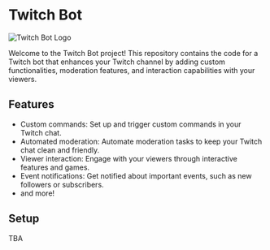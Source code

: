 # Twitch Bot

![Twitch Bot Logo](./images/twitch-bot-logo.png)

Welcome to the Twitch Bot project! This repository contains the code for a Twitch bot that enhances your Twitch channel by adding custom functionalities, moderation features, and interaction capabilities with your viewers.

## Features

- Custom commands: Set up and trigger custom commands in your Twitch chat.
- Automated moderation: Automate moderation tasks to keep your Twitch chat clean and friendly.
- Viewer interaction: Engage with your viewers through interactive features and games.
- Event notifications: Get notified about important events, such as new followers or subscribers.
- and more!

## Setup

TBA
